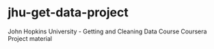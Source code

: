 jhu-get-data-project
====================

John Hopkins University - Getting and Cleaning Data Course Coursera Project material

